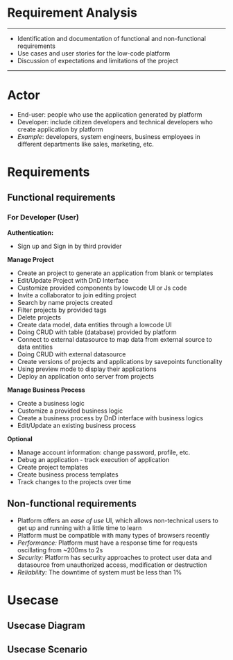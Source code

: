# Requirement Analysis

***

- Identification and documentation of functional and non-functional requirements
- Use cases and user stories for the low-code platform
- Discussion of expectations and limitations of the project

***

# Actor
- End-user: people who use the application generated by platform
- Developer: include citizen developers and technical developers who create application by platform
- *Example*: developers, system engineers, business employees in different departments like sales, marketing, etc.   
# Requirements
## Functional requirements
### For Developer (User)
**Authentication:**
- Sign up and Sign in by third provider

**Manage Project**
- Create an project to generate an application from blank or templates
- Edit/Update Project with DnD Interface
- Customize provided components by lowcode UI or Js code
- Invite a collaborator to join editing project
- Search by name projects created
- Filter projects by provided tags
- Delete projects 
- Create data model, data entities through a lowcode UI
- Doing CRUD with table (database) provided by platform
- Connect to external datasource to map data from external source to data entities
- Doing CRUD with external datasource 
- Create versions of projects and applications by savepoints functionality 
- Using preview mode to display their applications
- Deploy an application onto server from projects

**Manage Business Process**
- Create a business logic
- Customize a provided business logic
- Create a business process by DnD interface with business logics
- Edit/Update an existing business process

**Optional**
- Manage account information: change password, profile, etc.
- Debug an application - track execution of application
- Create project templates
- Create business process templates
- Track changes to the projects over time
## Non-functional requirements
- Platform offers an *ease of use* UI, which allows non-technical users to get up and running with a little time to learn
- Platform must be compatible with many types of browsers recently
- *Performance:* Platform must have a response time for requests oscillating from ~200ms to 2s
- *Security:*  Platform has security approaches to protect user data and datasource from unauthorized access, modification or destruction
- *Reliability:* The downtime of system must be less than 1% 
# Usecase
## Usecase Diagram

## Usecase Scenario